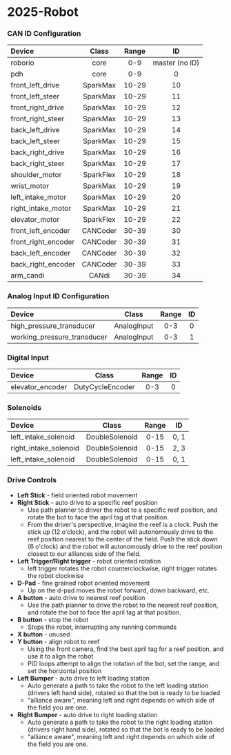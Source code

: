# 2025-Robot

### CAN ID Configuration ###
| Device | Class | Range | ID |
|:-|:-:|:-:|:-:|
| roborio | core | 0-9 | master (no ID) |
| pdh | core | 0-9 | 0
| front_left_drive | SparkMax | 10-29 | 10 |
| front_left_steer | SparkMax | 10-29 | 11 |
| front_right_drive | SparkMax | 10-29 | 12 |
| front_right_steer | SparkMax | 10-29 | 13 |
| back_left_drive | SparkMax | 10-29 | 14 |
| back_left_steer | SparkMax | 10-29 | 15 |
| back_right_drive | SparkMax | 10-29 | 16 |
| back_right_steer | SparkMax | 10-29 | 17 |
| shoulder_motor | SparkFlex | 10-29 | 18 | 
| wrist_motor | SparkMax | 10-29 | 19 |
| left_intake_motor | SparkMax | 10-29 | 20 | 
| right_intake_motor | SparkMax | 10-29 | 21 |
| elevator_motor | SparkFlex | 10-29 | 22 |
| front_left_encoder | CANCoder | 30-39 | 30 |
| front_right_encoder | CANCoder | 30-39 | 31 |
| back_left_encoder | CANCoder | 30-39 | 32 |
| back_right_encoder | CANCoder | 30-39 | 33 |
| arm_candi | CANdi | 30-39 | 34 |


### Analog Input ID Configuration ###
| Device | Class | Range | ID |
|:-|:-:|:-:|:-:|
| high_pressure_transducer | AnalogInput | 0-3 | 0 |
| working_pressure_transducer | AnalogInput | 0-3 | 1 |


### Digital Input ###
| Device | Class | Range | ID |
|:-|:-:|:-:|:-:|
| elevator_encoder | DutyCycleEncoder | 0-3 | 0 |

### Solenoids ###
| Device | Class | Range | ID |
|:-|:-:|:-:|:-:|
| left_intake_solenoid | DoubleSolenoid | 0-15 | 0, 1 |
| right_intake_solenoid | DoubleSolenoid | 0-15 | 2, 3 |
| left_intake_solenoid | DoubleSolenoid | 0-15 | 0, 1 |

### Drive Controls ###
- **Left Stick** - field oriented robot movement
- **Right Stick** - auto drive to a specific reef position
  - Use path planner to driver the robot to a specific reef position, and rotate the bot to
  face the april tag at that position.
  - From the driver's perspective, imagine the reef is a clock.  Push the stick up (12 o'clock), and the robot
  will autonomously drive to the reef position nearest to the center of the field.  Push the stick down (6 o'clock)
  and the robot will autonomously drive to the reef position closest to our alliances side of the field.
- **Left Trigger/Right trigger** - robot oriented rotation
  - left trigger rotates the robot counterclockwise, right trigger rotates the robot clockwise
- **D-Pad** - fine grained robot oriented movement
  - Up on the d-pad moves the robot forward, down backward, etc.
- **A button** - auto drive to nearest reef position
  - Use the path planner to drive the robot to the nearest reef position, and rotate the bot to
  face the april tag at that position.
- **B button** - stop the robot
  - Stops the robot, interrupting any running commands
- **X button** - unused
- **Y button** - align robot to reef
  - Using the front camera, find the best april tag for a reef position, and use it to align the robot
  - PID loops attempt to align the rotation of the bot, set the range, and set the horizontal position
- **Left Bumper** - auto drive to left loading station
  - Auto generate a path to take the robot to the left loading station (drivers left hand side), rotated so that the bot is ready to be loaded
  - "alliance aware", meaning left and right depends on which side of the field you are one.
- **Right Bumper** - auto drive to right loading station
  - Auto generate a path to take the robot to the right loading station (drivers right hand side), rotated so that the bot is ready to be loaded
  - "alliance aware", meaning left and right depends on which side of the field you are one.
